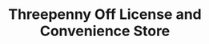 ---
title: "Threepenny Off License and Convenience Store"
url: /ipswich/threepenny-off-license-and-convenience-store/
shop: convenience
---